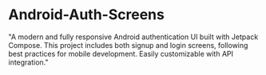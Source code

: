 # Android-Auth-Screens
"A modern and fully responsive Android authentication UI built with Jetpack Compose. This project includes both signup and login screens, following best practices for mobile development. Easily customizable with API integration."
